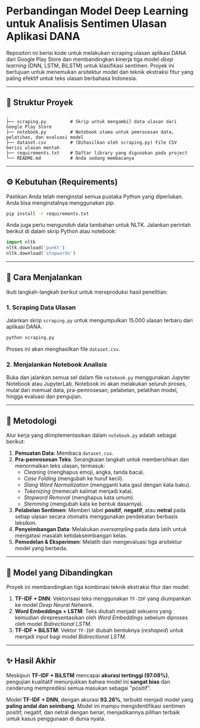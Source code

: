 # Perbandingan Model Deep Learning untuk Analisis Sentimen Ulasan Aplikasi DANA

Repositori ini berisi kode untuk melakukan scraping ulasan aplikasi DANA dari Google Play Store dan membandingkan kinerja tiga model *deep learning* (DNN, LSTM, BiLSTM) untuk klasifikasi sentimen. Proyek ini bertujuan untuk menemukan arsitektur model dan teknik ekstraksi fitur yang paling efektif untuk teks ulasan berbahasa Indonesia.

-----

## 📜 Struktur Proyek

```
.
├── scraping.py         # Skrip untuk mengambil data ulasan dari Google Play Store
├── notebook.py         # Notebook utama untuk pemrosesan data, pelatihan, dan evaluasi model
├── dataset.csv         # (Dihasilkan oleh scraping.py) File CSV berisi ulasan mentah
├── requirements.txt    # Daftar library yang digunakan pada project
└── README.md           # Anda sedang membacanya
```

-----

## ⚙️ Kebutuhan (Requirements)

Pastikan Anda telah menginstal semua pustaka Python yang diperlukan. Anda bisa menginstalnya menggunakan pip:

```bash
pip install -r requirements.txt
```

Anda juga perlu mengunduh data tambahan untuk NLTK. Jalankan perintah berikut di dalam skrip Python atau notebook:

```python
import nltk
nltk.download('punkt')
nltk.download('stopwords')
```

-----

## 🚀 Cara Menjalankan

Ikuti langkah-langkah berikut untuk mereproduksi hasil penelitian:

### **1. Scraping Data Ulasan**

Jalankan skrip `scraping.py` untuk mengumpulkan 15.000 ulasan terbaru dari aplikasi DANA.

```bash
python scraping.py
```

Proses ini akan menghasilkan file `dataset.csv`.

### **2. Menjalankan Notebook Analisis**

Buka dan jalankan semua sel dalam file `notebook.py` menggunakan Jupyter Notebook atau JupyterLab. Notebook ini akan melakukan seluruh proses, mulai dari memuat data, pra-pemrosesan, pelabelan, pelatihan model, hingga evaluasi dan pengujian.

-----

## 🔬 Metodologi

Alur kerja yang diimplementasikan dalam `notebook.py` adalah sebagai berikut:

1.  **Pemuatan Data**: Membaca `dataset.csv`.
2.  **Pra-pemrosesan Teks**: Serangkaian langkah untuk membersihkan dan menormalkan teks ulasan, termasuk:
      * *Cleaning* (menghapus emoji, angka, tanda baca).
      * *Case Folding* (mengubah ke huruf kecil).
      * *Slang Word Normalization* (mengganti kata gaul dengan kata baku).
      * *Tokenizing* (memecah kalimat menjadi kata).
      * *Stopword Removal* (menghapus kata umum).
      * *Stemming* (mengubah kata ke bentuk dasarnya).
3.  **Pelabelan Sentimen**: Memberi label **positif**, **negatif**, atau **netral** pada setiap ulasan secara otomatis menggunakan pendekatan berbasis leksikon.
4.  **Penyeimbangan Data**: Melakukan *oversampling* pada data latih untuk mengatasi masalah ketidakseimbangan kelas.
5.  **Pemodelan & Eksperimen**: Melatih dan mengevaluasi tiga arsitektur model yang berbeda.

-----

## 🤖 Model yang Dibandingkan

Proyek ini membandingkan tiga kombinasi teknik ekstraksi fitur dan model:

1.  **TF-IDF + DNN**: Vektorisasi teks menggunakan `TF-IDF` yang diumpankan ke model *Deep Neural Network*.
2.  **Word Embeddings + LSTM**: Teks diubah menjadi sekuens yang kemudian direpresentasikan oleh *Word Embeddings* sebelum diproses oleh model *Bidirectional LSTM*.
3.  **TF-IDF + BiLSTM**: Vektor `TF-IDF` diubah bentuknya (*reshaped*) untuk menjadi input bagi model *Bidirectional LSTM*.

-----

## ✨ Hasil Akhir

Meskipun **TF-IDF + BiLSTM** mencapai **akurasi tertinggi (97.08%)**, pengujian kualitatif menunjukkan bahwa model ini **sangat bias** dan cenderung memprediksi semua masukan sebagai "positif".

Model **TF-IDF + DNN**, dengan akurasi **93.26%**, terbukti menjadi model yang **paling andal dan seimbang**. Model ini mampu mengidentifikasi sentimen positif, negatif, dan netral dengan benar, menjadikannya pilihan terbaik untuk kasus penggunaan di dunia nyata.
